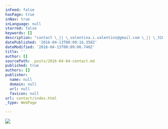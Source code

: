 ```yaml
---
inFeed: false
hasPage: true
inNav: true
inLanguage: null
starred: false
keywords: []
description: "contact \_|| \_valentina.i.valentini@gmail.com \_|| \_310-365-9200 \_|| \_@tiniv"
datePublished: '2016-04-13T00:09:16.358Z'
dateModified: '2016-04-13T00:09:06.740Z'
title: ''
author: []
sourcePath: _posts/2016-04-04-contact.md
published: true
authors: []
publisher:
  name: null
  domain: null
  url: null
  favicon: null
url: contact/index.html
_type: WebPage

---
```

![](https://the-grid-user-content.s3-us-west-2.amazonaws.com/e002804b-ec82-4840-abe8-1b5a52d890c0.jpg)